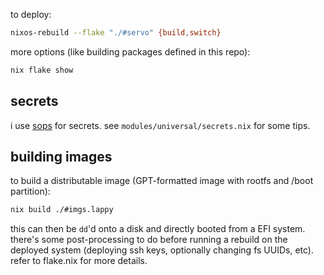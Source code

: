 to deploy:
```sh
nixos-rebuild --flake "./#servo" {build,switch}
```

more options (like building packages defined in this repo):
```sh
nix flake show
```


## secrets

i use [sops](https://github.com/Mic92/sops-nix) for secrets.
see `modules/universal/secrets.nix` for some tips.

## building images

to build a distributable image (GPT-formatted image with rootfs and /boot partition):
```sh
nix build ./#imgs.lappy
```
this can then be `dd`'d onto a disk and directly booted from a EFI system.
there's some post-processing to do before running a rebuild on the deployed system (deploying ssh keys, optionally changing fs UUIDs, etc).
refer to flake.nix for more details.

